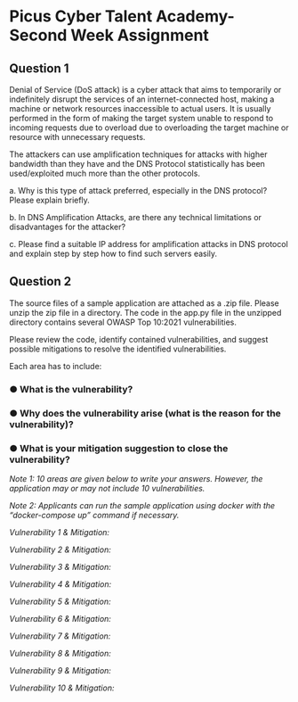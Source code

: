 
# Picus Cyber Talent Academy- Second Week Assignment

## Question 1

Denial of Service (DoS attack) is a cyber attack that aims to temporarily or indefinitely disrupt the services of an internet-connected host, making a machine or network resources inaccessible to actual users. It is usually performed in the form of making the target system unable to respond to incoming requests due to overload due to overloading the target machine or resource with unnecessary requests.

The attackers can use amplification techniques for attacks with higher bandwidth than they have and the DNS Protocol statistically has been used/exploited much more than the other protocols.


a. Why is this type of attack preferred, especially in the DNS protocol? Please explain briefly.



b. In DNS Amplification Attacks, are there any technical limitations or disadvantages for the attacker?



c. Please find a suitable IP address for amplification attacks in DNS protocol and explain step by step how to find such servers easily.





## Question 2
The source files of a sample application are attached as a .zip file. Please unzip the zip file in a directory. 
The code in the app.py file in the unzipped directory contains several OWASP Top 10:2021 vulnerabilities.

Please review the code, identify contained vulnerabilities, and suggest possible mitigations to resolve the identified vulnerabilities.

Each area has to include:


### ● What is the vulnerability?
### ● Why does the vulnerability arise (what is the reason for the vulnerability)?
### ● What is your mitigation suggestion to close the vulnerability?

*Note 1: 10 areas are given below to write your answers. However, the application may or
may not include 10 vulnerabilities.*

*Note 2: Applicants can run the sample application using docker with the “docker-compose
up” command if necessary.*


_Vulnerability 1 & Mitigation:_




_Vulnerability 2 & Mitigation:_




_Vulnerability 3 & Mitigation:_



_Vulnerability 4 & Mitigation:_




_Vulnerability 5 & Mitigation:_



_Vulnerability 6 & Mitigation:_



_Vulnerability 7 & Mitigation:_



_Vulnerability 8 & Mitigation:_



_Vulnerability 9 & Mitigation:_



_Vulnerability 10 & Mitigation:_




